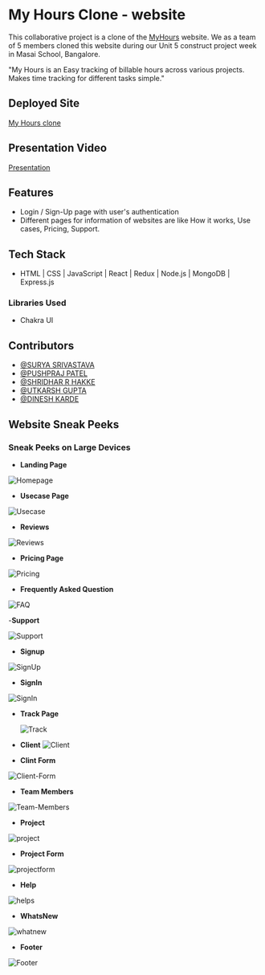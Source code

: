 # My Hours Clone - website

This collaborative project is a clone of the [MyHours](https://myhours.com) website. We as a team of 5 members cloned this website during our Unit 5 construct project week in Masai School, Bangalore.

"My Hours is an Easy tracking of billable hours across various projects. Makes time tracking for different tasks simple."

## Deployed Site

[My Hours clone](https://myhour.vercel.app/)

## Presentation Video

[Presentation](https://drive.google.com/file/d/1xeAxnoyrbHP_Ie3he3tu9YvY231YtAmm/view?usp=sharing)

## Features

- Login / Sign-Up page with user's authentication
- Different pages for information of websites are like How it works, Use cases, Pricing, Support.


## Tech Stack

- HTML | CSS | JavaScript | React | Redux | Node.js | MongoDB | Express.js

### Libraries Used

- Chakra UI

## Contributors

- [@SURYA SRIVASTAVA](https://github.com/Surya9263)
- [@PUSHPRAJ PATEL](https://github.com/pushpraj15295)
- [@SHRIDHAR R HAKKE](https://github.com/Shridhar1998)
- [@UTKARSH GUPTA](https://github.com/utkarshqw)
- [@DINESH KARDE](https://github.com/captain-programming)

## Website Sneak Peeks

### Sneak Peeks on Large Devices

- **Landing Page**

<img src="https://i.ibb.co/w0TDCdC/Homepage.png" alt="Homepage" border="0">


- **Usecase Page**

<img src="https://i.ibb.co/1m8m0pw/Usecase.png" alt="Usecase" border="0">


- **Reviews**

<img src="https://i.ibb.co/vjn8kDt/Reviews.png" alt="Reviews" border="0">
  

- **Pricing Page**

<img src="https://i.ibb.co/BydntkX/Pricing.png" alt="Pricing" border="0">

- **Frequently Asked Question**

<img src="https://i.ibb.co/nRMcqG4/FAQ.png" alt="FAQ" border="0">


-**Support**

<img src="https://i.ibb.co/VvGvnDw/Support.png" alt="Support" border="0">


- **Signup**

 <img src="https://i.ibb.co/JdDWcpd/SignUp.png" alt="SignUp" border="0">


 - **SignIn**
  <img src="https://i.ibb.co/wWh4Ts7/SignIn.png" alt="SignIn" border="0">


- **Track Page**

  <img src="https://i.ibb.co/Wxv3HpV/Track.png" alt="Track" border="0">


- **Client**
  <img src="https://i.ibb.co/pxymJdv/Client.png" alt="Client" border="0">


- **Clint Form**
 <img src="https://i.ibb.co/ydSBsrW/Client-Form.png" alt="Client-Form" border="0">


- **Team Members**
   
 <img src="https://i.ibb.co/RznXwKS/Team-Members.png" alt="Team-Members" border="0">


- **Project**
 <img src="https://i.ibb.co/0FsNwky/project.png" alt="project" border="0">


- **Project Form**
 <img src="https://i.ibb.co/dKsJpQR/projectform.png" alt="projectform" border="0">


- **Help**
 <img src="https://i.ibb.co/nm2z58G/helps.png" alt="helps" border="0">


- **WhatsNew**
 <img src="https://i.ibb.co/vjpn613/whatnew.png" alt="whatnew" border="0">


- **Footer**

 <img src="https://i.ibb.co/HDN3m50/Footer.png" alt="Footer" border="0">

  
  

